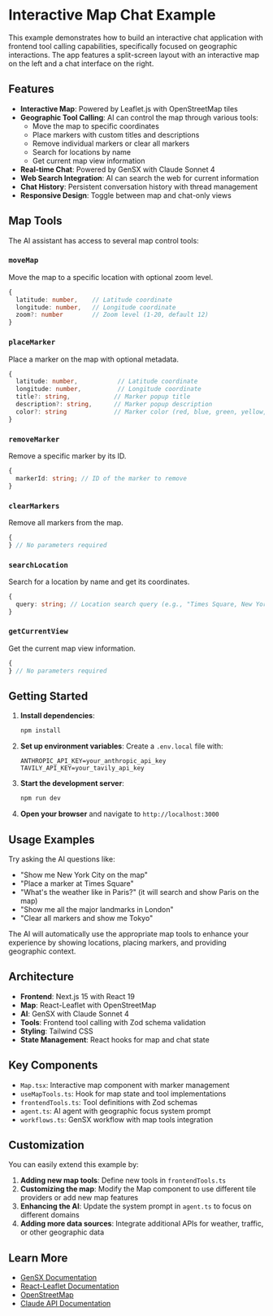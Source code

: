 # Interactive Map Chat Example

This example demonstrates how to build an interactive chat application with frontend tool calling capabilities, specifically focused on geographic interactions. The app features a split-screen layout with an interactive map on the left and a chat interface on the right.

## Features

- **Interactive Map**: Powered by Leaflet.js with OpenStreetMap tiles
- **Geographic Tool Calling**: AI can control the map through various tools:
  - Move the map to specific coordinates
  - Place markers with custom titles and descriptions
  - Remove individual markers or clear all markers
  - Search for locations by name
  - Get current map view information
- **Real-time Chat**: Powered by GenSX with Claude Sonnet 4
- **Web Search Integration**: AI can search the web for current information
- **Chat History**: Persistent conversation history with thread management
- **Responsive Design**: Toggle between map and chat-only views

## Map Tools

The AI assistant has access to several map control tools:

### `moveMap`

Move the map to a specific location with optional zoom level.

```typescript
{
  latitude: number,    // Latitude coordinate
  longitude: number,   // Longitude coordinate
  zoom?: number        // Zoom level (1-20, default 12)
}
```

### `placeMarker`

Place a marker on the map with optional metadata.

```typescript
{
  latitude: number,           // Latitude coordinate
  longitude: number,          // Longitude coordinate
  title?: string,            // Marker popup title
  description?: string,      // Marker popup description
  color?: string             // Marker color (red, blue, green, yellow, purple)
}
```

### `removeMarker`

Remove a specific marker by its ID.

```typescript
{
  markerId: string; // ID of the marker to remove
}
```

### `clearMarkers`

Remove all markers from the map.

```typescript
{
} // No parameters required
```

### `searchLocation`

Search for a location by name and get its coordinates.

```typescript
{
  query: string; // Location search query (e.g., "Times Square, New York")
}
```

### `getCurrentView`

Get the current map view information.

```typescript
{
} // No parameters required
```

## Getting Started

1. **Install dependencies**:

   ```bash
   npm install
   ```

2. **Set up environment variables**:
   Create a `.env.local` file with:

   ```
   ANTHROPIC_API_KEY=your_anthropic_api_key
   TAVILY_API_KEY=your_tavily_api_key
   ```

3. **Start the development server**:

   ```bash
   npm run dev
   ```

4. **Open your browser** and navigate to `http://localhost:3000`

## Usage Examples

Try asking the AI questions like:

- "Show me New York City on the map"
- "Place a marker at Times Square"
- "What's the weather like in Paris?" (it will search and show Paris on the map)
- "Show me all the major landmarks in London"
- "Clear all markers and show me Tokyo"

The AI will automatically use the appropriate map tools to enhance your experience by showing locations, placing markers, and providing geographic context.

## Architecture

- **Frontend**: Next.js 15 with React 19
- **Map**: React-Leaflet with OpenStreetMap
- **AI**: GenSX with Claude Sonnet 4
- **Tools**: Frontend tool calling with Zod schema validation
- **Styling**: Tailwind CSS
- **State Management**: React hooks for map and chat state

## Key Components

- `Map.tsx`: Interactive map component with marker management
- `useMapTools.ts`: Hook for map state and tool implementations
- `frontendTools.ts`: Tool definitions with Zod schemas
- `agent.ts`: AI agent with geographic focus system prompt
- `workflows.ts`: GenSX workflow with map tools integration

## Customization

You can easily extend this example by:

1. **Adding new map tools**: Define new tools in `frontendTools.ts`
2. **Customizing the map**: Modify the Map component to use different tile providers or add new map features
3. **Enhancing the AI**: Update the system prompt in `agent.ts` to focus on different domains
4. **Adding more data sources**: Integrate additional APIs for weather, traffic, or other geographic data

## Learn More

- [GenSX Documentation](https://gensx.com/docs)
- [React-Leaflet Documentation](https://react-leaflet.js.org/)
- [OpenStreetMap](https://www.openstreetmap.org/)
- [Claude API Documentation](https://docs.anthropic.com/)
